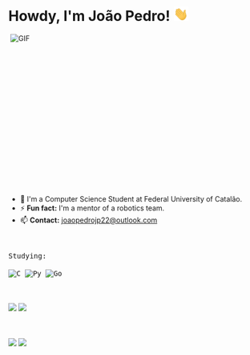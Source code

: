  <h1>Howdy, I'm João Pedro! <img src="https://github.com/fflucas/fflucas/blob/main/Assets/Hi.gif" width="29px"></h1>
 
 <img align="right" alt="GIF" src="https://user-images.githubusercontent.com/90339129/154598438-7afe51b8-3515-4c30-bceb-4836c556cbd7.gif" width="500" height="320" />

- 🔭 I'm a Computer Science Student at Federal University of Catalão.
- ⚡ **Fun fact:** I'm a mentor of a robotics team.
- 📫 **Contact:** joaopedrojp22@outlook.com

 <br />
 <br />
<kbd align="center">
<kbd>Studying:</kbd>
 <br />
 <br />
  
 
  <img align="center" title="C" alt="C" height="30" width="40" src="https://user-images.githubusercontent.com/90339129/154599232-fd849fe2-efbd-4c97-837f-7210da1bfd4d.svg">
  <img align="center" title="Python" alt="Py" height="30" width="40" src="https://user-images.githubusercontent.com/90339129/154599527-5685a1e2-d774-43b1-9151-ddc414f0d9f1.svg">
 <img align="center" title="GoLang" alt="Go" height="30" width="40" src="https://user-images.githubusercontent.com/90339129/162338526-cd1bc878-f19c-4c9e-b00b-af4de22e1bf5.svg">

 
  <br />
 <br />
</kbd>

<br />
<br />
 <div>
  <a href="https://instagram.com/fpereira.joaopedro" target="_blank"><img src="https://img.shields.io/badge/-Instagram-%23E4405F?style=for-the badge&logo=instagram&logoColor=white" target="_blank"></a>
  <a href="" target="_blank"><img src="https://img.shields.io/badge/-LinkedIn-%230077B5?style=for-the-badge&logo=linkedin&logoColor=white" target="_blank"></a>
 </div>
 
<br />
 <br />
  <br />
 <div>
  <img height="150cm" src="https://github-readme-stats.vercel.app/api/top-langs/?username=JPedroo&layout=compact&count_private=true&theme=tokyonight" />
  <img height="150cm" src="https://github-readme-stats.vercel.app/api?username=JPedroo&show_icons=true&theme=tokyonight" />
</div>
